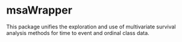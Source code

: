 # msaWrapper
This package unifies the exploration and use of multivariate survival analysis methods for time to event and ordinal class data.
